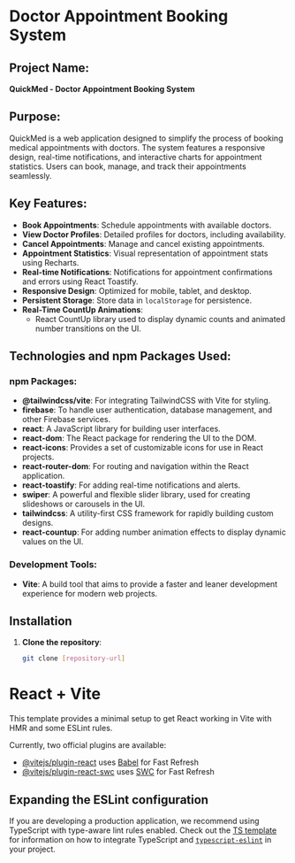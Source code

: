# Doctor Appointment Booking System

## Project Name:
**QuickMed - Doctor Appointment Booking System**

## Purpose:
QuickMed is a web application designed to simplify the process of booking medical appointments with doctors. The system features a responsive design, real-time notifications, and interactive charts for appointment statistics. Users can book, manage, and track their appointments seamlessly.

## Key Features:
- **Book Appointments**: Schedule appointments with available doctors.
- **View Doctor Profiles**: Detailed profiles for doctors, including availability.
- **Cancel Appointments**: Manage and cancel existing appointments.
- **Appointment Statistics**: Visual representation of appointment stats using Recharts.
- **Real-time Notifications**: Notifications for appointment confirmations and errors using React Toastify.
- **Responsive Design**: Optimized for mobile, tablet, and desktop.
- **Persistent Storage**: Store data in `localStorage` for persistence.
- **Real-Time CountUp Animations**: 
  - React CountUp library used to display dynamic counts and animated number transitions on the UI.

## Technologies and npm Packages Used:

### npm Packages:
- **@tailwindcss/vite**: For integrating TailwindCSS with Vite for styling.
- **firebase**: To handle user authentication, database management, and other Firebase services.
- **react**: A JavaScript library for building user interfaces.
- **react-dom**: The React package for rendering the UI to the DOM.
- **react-icons**: Provides a set of customizable icons for use in React projects.
- **react-router-dom**: For routing and navigation within the React application.
- **react-toastify**: For adding real-time notifications and alerts.
- **swiper**: A powerful and flexible slider library, used for creating slideshows or carousels in the UI.
- **tailwindcss**: A utility-first CSS framework for rapidly building custom designs.
- **react-countup**: For adding number animation effects to display dynamic values on the UI.

### Development Tools:
- **Vite**: A build tool that aims to provide a faster and leaner development experience for modern web projects.

## Installation

1. **Clone the repository**:
   ```bash
   git clone [repository-url]

# React + Vite

This template provides a minimal setup to get React working in Vite with HMR and some ESLint rules.

Currently, two official plugins are available:

- [@vitejs/plugin-react](https://github.com/vitejs/vite-plugin-react/blob/main/packages/plugin-react) uses [Babel](https://babeljs.io/) for Fast Refresh
- [@vitejs/plugin-react-swc](https://github.com/vitejs/vite-plugin-react/blob/main/packages/plugin-react-swc) uses [SWC](https://swc.rs/) for Fast Refresh

## Expanding the ESLint configuration

If you are developing a production application, we recommend using TypeScript with type-aware lint rules enabled. Check out the [TS template](https://github.com/vitejs/vite/tree/main/packages/create-vite/template-react-ts) for information on how to integrate TypeScript and [`typescript-eslint`](https://typescript-eslint.io) in your project.
